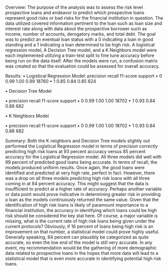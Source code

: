 Overview: The purpose of the analysis was to assess the risk level prospective loans and endeavor to predict which prospective loans represent good risks or bad risks for the financial institution in question. The data utilized covered information pertinent to the loan such as loan size and interest rate along with data about the prospective borrower such as income, number of accounts, derogatory marks, and total debt. The goal was to predict an eventual loan status with a 0 indicating a loan in good standing and a 1 indicating a loan determined to be high risk. A logistical regression model, A Decision Tree model, and a K Neighbors model were each implemented utilizing a train-test split to fine tune accuracy before being run on the data itself. After the models were run, a confusion matrix was created so that the evaluation could be assessed for overall accuracy.

Results: 
• Logistical Regression Model: 
  precision recall f1-score support 
• 0 0.99 1.00 0.99 18760 
• 1 0.85 0.84 0.85 624

• Decision Tree Model

• precision recall f1-score support 
• 0 0.99 1.00 1.00 18702 
• 1 0.93 0.84 0.88 682

• K Neighbors Model

• precision recall f1-score support 
• 0 0.99 1.00 1.00 18702 
• 1 0.93 0.84 0.88 682

Summary: Both the K neighbors and Decision Tree models slightly out performed the Logistical Regression model in terms of precision correctly predicting high risk loans at 93 percent accuracy versus 85 percent accuracy for the Logistical Regression model. All three models did well with 99 percent of predicted good loans being accurate. In terms of recall, the models produced uniform results. Once again, the good loans were identified and predicted at very high rate, perfect in fact. However, there was a drop on all three models predicting high risk loans with all three coming in at 84 percent accuracy. This might suggest that the data is insufficient to predict at a higher rate of accuracy. Perhaps another variable or data point would prove indicative in determining greater risk in providing a loan as the models continuously returned the same value. Given that the identification of high risk loans is likely of paramount importance to a financial institution, the accuracy in identifying which loans could be high risk should be considered the key stat here. Of course, a major variable is missing, what is the current rate of high risk loans being given under the current protocols? Obviously, if 16 percent of loans being high risk is an improvement on that number, a statistical model could prove highly useful. Generally speaking, 84 percent can plausibly be categorized as quite accurate, so even the low end of the model is still very accurate. In any event, my recommendation would be the gathering of more demographic data related to prospective loans in the hopes that more data will lead to a statistical model that is even more accurate in identifying potential high risk loans.
